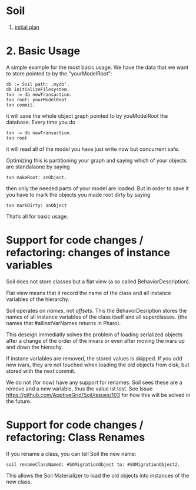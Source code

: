 # Soil 

1. [initial plan](initial-plan.md)

# 2. Basic Usage

A simple example for the most basic usage. We have the data that we want to store pointed to by the "yourModelRoot":

```
db := Soil path: ‚mydb‘.
db initializeFilesystem.
txn := db newTransaction.
txn root: yourModelRoot.
txn commit.
```

it will save the whole object graph pointed to by youModelRoot the database. Every time you do 

```
txn := db newTransaction.
txn root
```

it will read all of the model you have just write now but concurrent safe.

Optimizing this is partitioning your graph and saying which of your objects are standalaone by saying

```
txn makeRoot: anObject.
```

then only the needed parts of your model are loaded. But in order to save it you have to mark the objects you made root dirty by saying

```
txn markDirty: anObject
```
That‘s all for basic usage. 

# Support for code changes / refactoring: changes of instance variables

Soil does not store classes but a flat view (a so called BehaviorDescription).

Flat view means that it record the name of the class and all instance variables of the hierarchy. 

Soil operates on *names*, not *offsets*. This the BehavorDesription stores the names of all instance variables of the class itself and all superclasses. (the names that #allInstVarNames returns in Pharo).

This deseign immediatly solves the problem of loading serialized objects after a change of the order of the invars or even after moving the ivars up and down the hierachy.

If instane variables are removed, the stored values is skipped. If you add new ivars, they are not touched when loading the old objects from disk, but stored with the next commit.

We do not (for now) have any support for renames. Soil sees these are a remove and a new variable, thus the value ist lost. See Issue https://github.com/ApptiveGrid/Soil/issues/103 for how this will be solved in the future.

# Support for code changes / refactoring: Class Renames

If you rename a class, you can tell Soil the new name:

```
soil renameClassNamed: #SOMigrationObject to: #SOMigrationObject2.
```

This allows the Soil Materializer to load the old objects into instances of the new class. 
